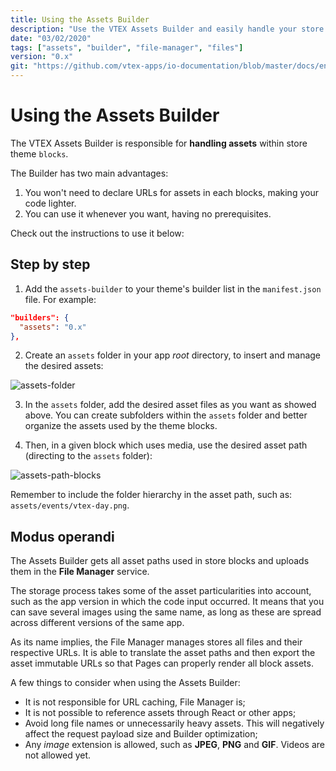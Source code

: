 ```yaml
---
title: Using the Assets Builder
description: "Use the VTEX Assets Builder and easily handle your store block's asset files."
date: "03/02/2020"
tags: ["assets", "builder", "file-manager", "files"]
version: "0.x"
git: "https://github.com/vtex-apps/io-documentation/blob/master/docs/en/Recipes/store/creating-a-production-workspace.md"
---
```


# Using the Assets Builder

The VTEX Assets Builder is responsible for **handling assets** within store theme `blocks`. 

The Builder has two main advantages: 

1) You won't need to declare URLs for assets in each blocks, making your code lighter. 
2) You can use it whenever you want, having no prerequisites. 

Check out the instructions to use it below:

## Step by step 

1. Add the `assets-builder` to your theme's builder list in the `manifest.json` file. For example:

```JSON
"builders": {
  "assets": "0.x"
},
```

2. Create an `assets` folder in your app *root* directory, to insert and manage the desired assets:

![assets-folder](https://user-images.githubusercontent.com/52087100/75712413-a6252480-5ca6-11ea-8ef6-7c54752d451f.png)

3. In the `assets` folder, add the desired asset files as you want as showed above. You can create subfolders within the `assets` folder and better organize the assets used by the theme blocks. 

4. Then, in a given block which uses media, use the desired asset path (directing to the `assets` folder):

![assets-path-blocks](https://user-images.githubusercontent.com/52087100/75712419-a7565180-5ca6-11ea-9afe-5ce398f7e0f4.png)

<div class="alert alert-warning">
Remember to include the folder hierarchy in the asset path, such as: <code>assets/events/vtex-day.png</code>.
</div>

## Modus operandi

The Assets Builder gets all asset paths used in store blocks and uploads them in the **File Manager** service. 

<div class="alert alert-info">
The storage process takes some of the asset particularities into account, such as the app version in which the code input occurred. It means that you can save several images using the same name, as long as these are spread across different versions of the same app. 
</div>

As its name implies, the File Manager manages stores all files and their respective URLs. It is able to translate the asset paths and then export the asset immutable URLs so that Pages can properly render all block assets. 

A few things to consider when using the Assets Builder:
- It is not responsible for URL caching, File Manager is; 
- It is not possible to reference assets through React or other apps; 
- Avoid long file names or unnecessarily heavy assets. This will negatively affect the request payload size and Builder optimization;
- Any *image* extension is allowed, such as **JPEG**, **PNG** and **GIF**. Videos are not allowed yet.
